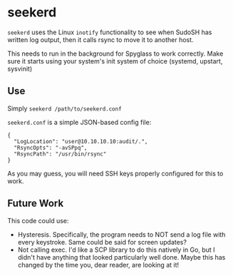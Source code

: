 seekerd
=======

`seekerd` uses the Linux `inotify` functionality to see when SudoSH has 
written log output, then it calls rsync to move it to another host.

This needs to run in the background for Spyglass to work correctly. Make
sure it starts using your system's init system of choice (systemd, upstart, 
sysvinit)

## Use

Simply `seekerd /path/to/seekerd.conf`

`seekerd.conf` is a simple JSON-based config file:
```
{
  "LogLocation": "user@10.10.10.10:audit/.",
  "RsyncOpts": "-avSPpq",
  "RsyncPath": "/usr/bin/rsync"
}
```

As you may guess, you will need SSH keys properly configured for this to work.

## Future Work
This code could use:

* Hysteresis. Specifically, the program needs to NOT send a log file with
  every keystroke. Same could be said for screen updates?
* Not calling exec. I'd like a SCP library to do this natively in Go, but 
  I didn't have anything that looked particularly well done. Maybe this has
  changed by the time you, dear reader, are looking at it!
